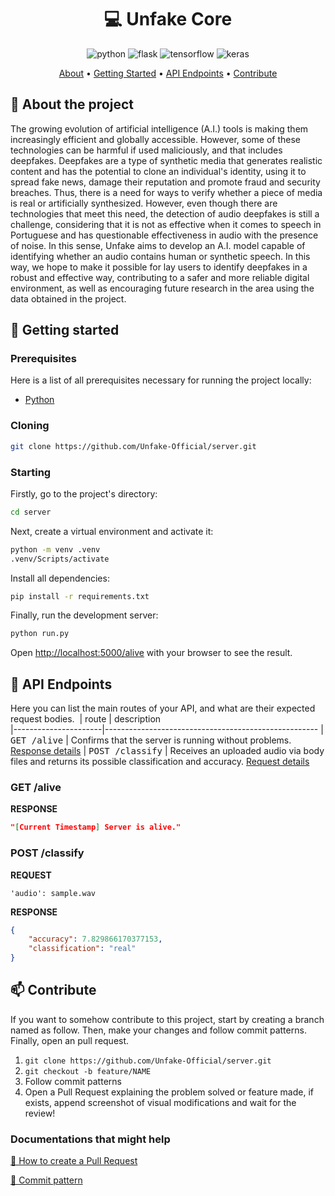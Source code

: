 <h1 align="center" style="font-weight: bold;">💻 Unfake Core</h1>

<div align="center">
  <img src="https://img.shields.io/badge/python-3670A0?style=for-the-badge&logo=python&logoColor=ffdd54" alt="python"/>
  <img src="https://img.shields.io/badge/flask-%23000.svg?style=for-the-badge&logo=flask&logoColor=white" alt="flask"/>
  <img src="https://img.shields.io/badge/TensorFlow-%23FF6F00.svg?style=for-the-badge&logo=TensorFlow&logoColor=white" alt="tensorflow"/>
  <img src="https://img.shields.io/badge/Keras-%23D00000.svg?style=for-the-badge&logo=Keras&logoColor=white" alt="keras"/>
</div>

<p align="center">
 <a href="#about">About</a> • 
 <a href="#started">Getting Started</a> • 
 <a href="#routes">API Endpoints</a> •
 <a href="#contribute">Contribute</a>
</p>

<h2 id="about">📌 About the project</h2>
<p>
The growing evolution of artificial intelligence (A.I.) tools is making them increasingly efficient and globally accessible. However, some of these technologies can be harmful if used maliciously, and that includes deepfakes. Deepfakes are a type of synthetic media that generates realistic content and has the potential to clone an individual's identity, using it to spread fake news, damage their reputation and promote fraud and security breaches. Thus, there is a need for ways to verify whether a piece of media is real or artificially synthesized. However, even though there are technologies that meet this need, the detection of audio deepfakes is still a challenge, considering that it is not as effective when it comes to speech in Portuguese and has questionable effectiveness in audio with the presence of noise. In this sense, Unfake aims to develop an A.I. model capable of identifying whether an audio contains human or synthetic speech. In this way, we hope to make it possible for lay users to identify deepfakes in a robust and effective way, contributing to a safer and more reliable digital environment, as well as encouraging future research in the area using the data obtained in the project.</p>

<h2 id="started">🚀 Getting started</h2>

<h3>Prerequisites</h3>

Here is a list of all prerequisites necessary for running the project locally:

- [Python](https://www.python.org)

<h3>Cloning</h3>

```bash
git clone https://github.com/Unfake-Official/server.git
```

<h3>Starting</h3>

Firstly, go to the project's directory: 
```bash
cd server
```

Next, create a virtual environment and activate it: 
```bash
python -m venv .venv
.venv/Scripts/activate
```

Install all dependencies: 
```bash
pip install -r requirements.txt
```

Finally, run the development server: 
```bash
python run.py
```

Open [http://localhost:5000/alive](http://localhost:5000/alive) with your browser to see the result.

<h2 id="routes">📍 API Endpoints</h2>

Here you can list the main routes of your API, and what are their expected request bodies.
​
| route               | description                                          
|----------------------|-----------------------------------------------------
| <kbd>GET /alive</kbd>     | Confirms that the server is running without problems. [Response details](#get-alive)
| <kbd>POST /classify</kbd>     | Receives an uploaded audio via body files and returns its possible classification and accuracy. [Request details](#post-classify)

<h3 id="get-alive">GET /alive</h3>

**RESPONSE**
```json
"[Current Timestamp] Server is alive."
```

<h3 id="post-classify">POST /classify</h3>

**REQUEST**
```
'audio': sample.wav
```

**RESPONSE**
```json
{
	"accuracy": 7.829866170377153,
	"classification": "real"
}
```

<h2 id="contribute">📫 Contribute</h2>

If you want to somehow contribute to this project, start by creating a branch named as follow. Then, make your changes and follow commit patterns. Finally, open an pull request. 

1. `git clone https://github.com/Unfake-Official/server.git`
2. `git checkout -b feature/NAME`
3. Follow commit patterns
4. Open a Pull Request explaining the problem solved or feature made, if exists, append screenshot of visual modifications and wait for the review!

<h3>Documentations that might help</h3>

[📝 How to create a Pull Request](https://www.atlassian.com/br/git/tutorials/making-a-pull-request)

[💾 Commit pattern](https://gist.github.com/joshbuchea/6f47e86d2510bce28f8e7f42ae84c716)
